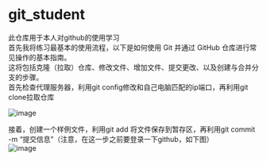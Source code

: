 # git_student
此仓库用于本人对github的使用学习  
首先我将练习最基本的使用流程，以下是如何使用 Git 并通过 GitHub 仓库进行常见操作的基本指南。  
这将包括克隆（拉取）仓库、修改文件、增加文件、提交更改、以及创建与合并分支的步骤。  
首先检查代理服务器，利用git config修改和自己电脑匹配的ip端口，再利用git clone拉取仓库  


![image](https://github.com/duanzihe/git_student/assets/106713739/089fbe96-7935-4ce6-b1e5-f5da63a30d3d)  

  接着，创建一个样例文件，利用git add 将文件保存到暂存区，再利用git commit -m “提交信息”（注意，在这一步之前要登录一下github，如下图）  
  ![image](https://github.com/duanzihe/git_student/assets/106713739/a881612a-a893-4cff-af74-5a5334907f88)

